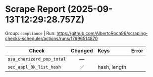 # Scrape Report (2025-09-13T12:29:28.757Z)

Group: `compliance`  |  Run: https://github.com/AlbertoRoca96/scraping-checks-scheduler/actions/runs/17696514870

| Check | Changed | Keys | Error |
|---|:---:|:--|:--|
| `psa_charizard_pop_total` | — |  |  |
| `sec_aapl_8k_list_hash` | ✅ | hash, length |  |
